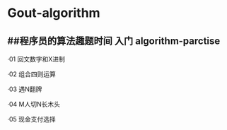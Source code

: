 # Gout-algorithm

##程序员的算法趣题时间
入门
algorithm-parctise
---
·01 回文数字和X进制

·02 组合四则运算

·03 遇N翻牌

·04 M人切N长木头

·05 现金支付选择